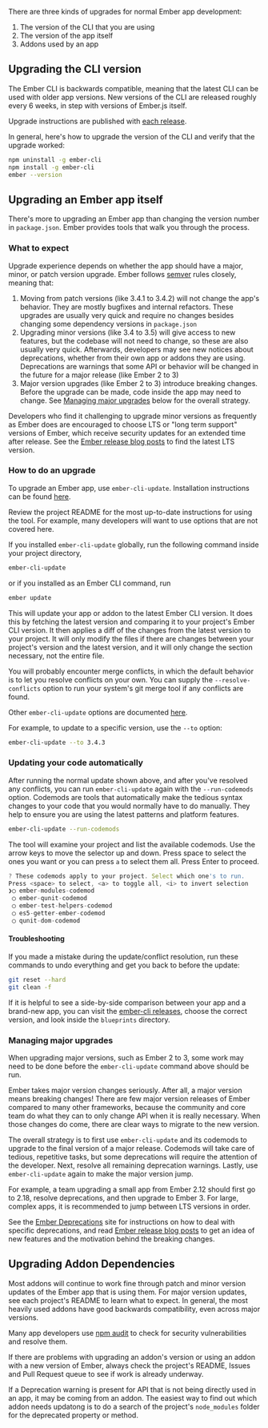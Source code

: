 There are three kinds of upgrades for normal Ember app development: 

1. The version of the CLI that you are using
2. The version of the app itself
3. Addons used by an app

## Upgrading the CLI version

The Ember CLI is backwards compatible, meaning that the latest CLI can be used with older app versions. New versions of the CLI are released roughly every 6 weeks, in step with versions of Ember.js itself.

Upgrade instructions are published with [each release](https://github.com/ember-cli/ember-cli/releases).

In general, here's how to upgrade the version of the CLI and verify that the upgrade worked:

```bash
npm uninstall -g ember-cli
npm install -g ember-cli
ember --version
```

## Upgrading an Ember app itself

There's more to upgrading an Ember app than changing the version number in `package.json`. Ember provides tools that walk you through the process.

### What to expect

Upgrade experience depends on whether the app should have a major, minor, or patch version upgrade. Ember follows [semver](https://semver.org/) rules closely, meaning that:

1. Moving from patch versions (like 3.4.1 to 3.4.2) will not change the app's behavior. They are mostly bugfixes and internal refactors. These upgrades are usually very quick and require no changes besides changing some dependency versions in `package.json`
2. Upgrading minor versions (like 3.4 to 3.5) will give access to new features, but the codebase will not need to change, so these are also usually very quick. Afterwards, developers may see new notices about deprecations, whether from their own app or addons they are using. Deprecations are warnings that some API or behavior will be changed in the future for a major release (like Ember 2 to 3)
2. Major version upgrades (like Ember 2 to 3) introduce breaking changes. Before the upgrade can be made, code inside the app may need to change. See [Managing major upgrades](#managing-major-upgrades) below for the overall strategy.

Developers who find it challenging to upgrade minor versions as frequently as Ember does are encouraged to choose LTS or "long term support" versions of Ember, which receive security updates for an extended time after release. 
See the [Ember release blog posts](https://www.emberjs.com/blog/tags/releases.html) to find the latest LTS version.

### How to do an upgrade

To upgrade an Ember app, use `ember-cli-update`. Installation instructions can be found [here](https://github.com/ember-cli/ember-cli-update#installation).

Review the project README for the most up-to-date instructions for using the tool. For example, many developers will want to use options that are not covered here.

If you installed `ember-cli-update` globally, run the following command inside your project directory,

```bash
ember-cli-update
```

or if you installed as an Ember CLI command, run

```bash
ember update
```

This will update your app or addon to the latest Ember CLI version. It does this by fetching the latest version and comparing it to your project's Ember CLI version. It then applies a diff of the changes from the latest version to your project. It will only modify the files if there are changes between your project's version and the latest version, and it will only change the section necessary, not the entire file.

You will probably encounter merge conflicts, in which the default behavior is to let you resolve conflicts on your own. You can supply the `--resolve-conflicts` option to run your system's git merge tool if any conflicts are found.

Other `ember-cli-update` options are documented [here](https://github.com/ember-cli/ember-cli-update#options).

For example, to update to a specific version, use the `--to` option:
```bash
ember-cli-update --to 3.4.3
```

### Updating your code automatically

After running the normal update shown above, and after you've resolved any conflicts,
you can run `ember-cli-update` again with the `--run-codemods` option. 
Codemods are tools that automatically make the tedious syntax changes to your code that 
you would normally have to do manually. 
They help to ensure you are using the latest patterns and platform features.

```bash
ember-cli-update --run-codemods
```
The tool will examine your project and list the available codemods. 
Use the arrow keys to move the selector up and down. Press space to select the ones you want 
or you can press `a` to select them all. Press Enter to proceed.
```js
? These codemods apply to your project. Select which one's to run. 
Press <space> to select, <a> to toggle all, <i> to invert selection
❯◯ ember-modules-codemod
 ◯ ember-qunit-codemod
 ◯ ember-test-helpers-codemod
 ◯ es5-getter-ember-codemod
 ◯ qunit-dom-codemod
```


#### Troubleshooting
If you made a mistake during the update/conflict resolution, run these commands to undo everything and get you back to before the update:

```bash
git reset --hard
git clean -f
```

If it is helpful to see a side-by-side comparison between your app and a brand-new app, you can visit the [ember-cli releases](https://github.com/ember-cli/ember-cli/releases), choose the correct version, and look inside the `blueprints` directory.

### Managing major upgrades

When upgrading major versions, such as Ember 2 to 3, some work may need to be done before the `ember-cli-update` command above should be run.

Ember takes major version changes seriously. After all, a major version means breaking changes! There are few major version releases of Ember compared to many other frameworks, because the community and core team do what they can to only change API when it is really necessary. When those changes do come, there are clear ways to migrate to the new version.

The overall strategy is to first use `ember-cli-update` and its codemods to upgrade to the final version of a major release. Codemods will take care of tedious, repetitive tasks, but some deprecations will require the attention of the developer. Next, resolve all remaining deprecation warnings. Lastly, use `ember-cli-update` again to make the major version jump.

For example, a team upgrading a small app from Ember 2.12 should first go to 2.18, resolve deprecations, and then upgrade to Ember 3. For large, complex apps, it is recommended to jump between LTS versions in order.

See the [Ember Deprecations](https://www.emberjs.com/deprecations/) site for instructions on how to deal with specific deprecations, and read [Ember release blog posts](https://www.emberjs.com/blog/tags/releases.html) to get an idea of new features and the motivation behind the breaking changes.

## Upgrading Addon Dependencies

Most addons will continue to work fine through patch and minor version updates of the Ember app that is using them. For major version updates, see each project's README to learn what to expect. In general, the most heavily used addons have good backwards compatibility, even across major versions.

Many app developers use [npm audit](https://docs.npmjs.com/auditing-package-dependencies-for-security-vulnerabilities) to check for security vulnerabilities and resolve them.

If there are problems with upgrading an addon's version or using an addon with a new version of Ember, always check the project's README, Issues and Pull Request queue to see if work is already underway.

If a Deprecation warning is present for API that is not being directly used in an app, it may be coming from an addon. The easiest way to find out which addon needs updatong is to do a search of the project's `node_modules` folder for the deprecated property or method.

